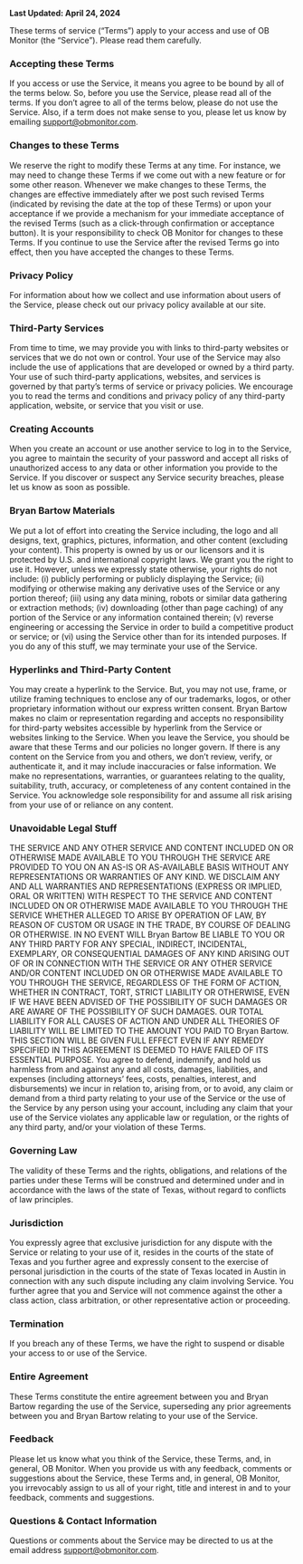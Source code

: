 **Last Updated: April 24, 2024**

These terms of service (“Terms”) apply to your access and use of OB Monitor (the “Service”). Please read them carefully.
### Accepting these Terms
If you access or use the Service, it means you agree to be bound by all of the terms below. So, before you use the Service, please read all of the terms. If you don’t agree to all of the terms below, please do not use the Service. Also, if a term does not make sense to you, please let us know by emailing [support@obmonitor.com](mailto://bryan@obmonitor.com).
### Changes to these Terms
We reserve the right to modify these Terms at any time. For instance, we may need to change these Terms if we come out with a new feature or for some other reason.
Whenever we make changes to these Terms, the changes are effective immediately after we post such revised Terms (indicated by revising the date at the top of these Terms) or upon your acceptance if we provide a mechanism for your immediate acceptance of the revised Terms (such as a click-through confirmation or acceptance button). It is your responsibility to check OB Monitor for changes to these Terms.
If you continue to use the Service after the revised Terms go into effect, then you have accepted the changes to these Terms.
### Privacy Policy
For information about how we collect and use information about users of the Service, please check out our privacy policy available at our site.
### Third-Party Services
From time to time, we may provide you with links to third-party websites or services that we do not own or control. Your use of the Service may also include the use of applications that are developed or owned by a third party. Your use of such third-party applications, websites, and services is governed by that party’s terms of service or privacy policies. We encourage you to read the terms and conditions and privacy policy of any third-party application, website, or service that you visit or use.
### Creating Accounts
When you create an account or use another service to log in to the Service, you agree to maintain the security of your password and accept all risks of unauthorized access to any data or other information you provide to the Service.
If you discover or suspect any Service security breaches, please let us know as soon as possible.
### Bryan Bartow Materials
We put a lot of effort into creating the Service including, the logo and all designs, text, graphics, pictures, information, and other content (excluding your content). This property is owned by us or our licensors and it is protected by U.S. and international copyright laws. We grant you the right to use it.
However, unless we expressly state otherwise, your rights do not include: (i) publicly performing or publicly displaying the Service; (ii) modifying or otherwise making any derivative uses of the Service or any portion thereof; (iii) using any data mining, robots or similar data gathering or extraction methods; (iv) downloading (other than page caching) of any portion of the Service or any information contained therein; (v) reverse engineering or accessing the Service in order to build a competitive product or service; or (vi) using the Service other than for its intended purposes. If you do any of this stuff, we may terminate your use of the Service.
### Hyperlinks and Third-Party Content
You may create a hyperlink to the Service. But, you may not use, frame, or utilize framing techniques to enclose any of our trademarks, logos, or other proprietary information without our express written consent.
Bryan Bartow makes no claim or representation regarding and accepts no responsibility for third-party websites accessible by hyperlink from the Service or websites linking to the Service. When you leave the Service, you should be aware that these Terms and our policies no longer govern.
If there is any content on the Service from you and others, we don’t review, verify, or authenticate it, and it may include inaccuracies or false information. We make no representations, warranties, or guarantees relating to the quality, suitability, truth, accuracy, or completeness of any content contained in the Service. You acknowledge sole responsibility for and assume all risk arising from your use of or reliance on any content.
### Unavoidable Legal Stuff
THE SERVICE AND ANY OTHER SERVICE AND CONTENT INCLUDED ON OR OTHERWISE MADE AVAILABLE TO YOU THROUGH THE SERVICE ARE PROVIDED TO YOU ON AN AS-IS OR AS-AVAILABLE BASIS WITHOUT ANY REPRESENTATIONS OR WARRANTIES OF ANY KIND. WE DISCLAIM ANY AND ALL WARRANTIES AND REPRESENTATIONS (EXPRESS OR IMPLIED, ORAL OR WRITTEN) WITH RESPECT TO THE SERVICE AND CONTENT INCLUDED ON OR OTHERWISE MADE AVAILABLE TO YOU THROUGH THE SERVICE WHETHER ALLEGED TO ARISE BY OPERATION OF LAW, BY REASON OF CUSTOM OR USAGE IN THE TRADE, BY COURSE OF DEALING OR OTHERWISE.
IN NO EVENT WILL Bryan Bartow BE LIABLE TO YOU OR ANY THIRD PARTY FOR ANY SPECIAL, INDIRECT, INCIDENTAL, EXEMPLARY, OR CONSEQUENTIAL DAMAGES OF ANY KIND ARISING OUT OF OR IN CONNECTION WITH THE SERVICE OR ANY OTHER SERVICE AND/OR CONTENT INCLUDED ON OR OTHERWISE MADE AVAILABLE TO YOU THROUGH THE SERVICE, REGARDLESS OF THE FORM OF ACTION, WHETHER IN CONTRACT, TORT, STRICT LIABILITY OR OTHERWISE, EVEN IF WE HAVE BEEN ADVISED OF THE POSSIBILITY OF SUCH DAMAGES OR ARE AWARE OF THE POSSIBILITY OF SUCH DAMAGES. OUR TOTAL LIABILITY FOR ALL CAUSES OF ACTION AND UNDER ALL THEORIES OF LIABILITY WILL BE LIMITED TO THE AMOUNT YOU PAID TO Bryan Bartow. THIS SECTION WILL BE GIVEN FULL EFFECT EVEN IF ANY REMEDY SPECIFIED IN THIS AGREEMENT IS DEEMED TO HAVE FAILED OF ITS ESSENTIAL PURPOSE.
You agree to defend, indemnify, and hold us harmless from and against any and all costs, damages, liabilities, and expenses (including attorneys’ fees, costs, penalties, interest, and disbursements) we incur in relation to, arising from, or to avoid, any claim or demand from a third party relating to your use of the Service or the use of the Service by any person using your account, including any claim that your use of the Service violates any applicable law or regulation, or the rights of any third party, and/or your violation of these Terms.
### Governing Law
The validity of these Terms and the rights, obligations, and relations of the parties under these Terms will be construed and determined under and in accordance with the laws of the state of Texas, without regard to conflicts of law principles.
### Jurisdiction
You expressly agree that exclusive jurisdiction for any dispute with the Service or relating to your use of it, resides in the courts of the state of Texas and you further agree and expressly consent to the exercise of personal jurisdiction in the courts of the state of Texas located in Austin in connection with any such dispute including any claim involving Service. You further agree that you and Service will not commence against the other a class action, class arbitration, or other representative action or proceeding.
### Termination
If you breach any of these Terms, we have the right to suspend or disable your access to or use of the Service.
### Entire Agreement
These Terms constitute the entire agreement between you and Bryan Bartow regarding the use of the Service, superseding any prior agreements between you and Bryan Bartow relating to your use of the Service.
### Feedback
Please let us know what you think of the Service, these Terms, and, in general, OB Monitor. When you provide us with any feedback, comments or suggestions about the Service, these Terms and, in general, OB Monitor, you irrevocably assign to us all of your right, title and interest in and to your feedback, comments and suggestions.
### Questions & Contact Information
Questions or comments about the Service may be directed to us at the email address [support@obmonitor.com](mailto://bryan@obmonitor.com).

